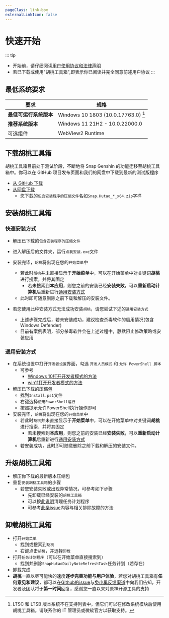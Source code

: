 ```yaml
---
pageClass: link-box
externalLinkIcon: false
---
```

# 快速开始
   
::: tip
- 开始前，请仔细阅读[用户使用协议和法律声明](http://law.cn-emsc.com/)
- 若已下载或使用"胡桃工具箱",即表示你已阅读并完全同意前述用户协议
:::   
   
## 最低系统要求
|要求|规格|
|-|-|
|**最低可运行系统版本**|Windows 10 1803 (10.0.17763.0) [^first]|
|**推荐系统版本**|Windows 11 21H2 - 10.0.22000.0|
|可选组件|WebView2 Runtime|


## 下载胡桃工具箱

胡桃工具箱目前处于测试阶段，不断地将 Snap Genshin 的功能迁移至胡桃工具箱中。你可以在 GitHub 项目发布页面和我们的网盘中下载到最新的测试版程序
- [从 GitHub 下载 ](https://github.com/DGP-Studio/Snap.Hutao/releases/)
- [从网盘下载](https://go.hut.ao/down)
  - 您下载的`包含安装程序的压缩文件`名如`Snap.Hutao_*_x64.zip`字样

## 安装胡桃工具箱

### 快速安装方式
- 解压已下载的`包含安装程序的压缩文件`
- 进入解压后的文件夹，运行`点我安装.exe`文件
- 安装完毕，`胡桃`将出现在您的`开始菜单`中
   - 若此时`胡桃`并未直接显示于**开始菜单**中，可以在开始菜单中对关键词**胡桃**进行搜索，并将其固定
      - 若未搜索到**本应用**，则您之前的安装已经**安装失败**，可以**重新启动计算机**后重新进行[通用安装方式](https://hut.ao/quick-start.html#%E9%80%9A%E7%94%A8%E5%AE%89%E8%A3%85%E6%96%B9%E5%BC%8F)
   - 此时即可随意删除之前下载和解压的安装文件。

- 若您使用此种安装方式无法成功安装`胡桃`，请您尝试下述的`通用安装方式`
   - 上述步骤完成后，若未安装成功，建议检查杀毒软件的启用情况(包含Windows Defender)
   - 目前有案例表明，部分杀毒软件会在上述过程中，静默阻止修改策略或安装应用

### 通用安装方式
- 在系统设置中打开`开发者设置`界面，勾选 `开发人员模式` 和 `允许 PowerShell 脚本`
   - 可参考
      - [Windows 10打开开发者模式的方法](https://jingyan.baidu.com/article/49711c6175e009bb441b7cf3.html)
      - [win11打开开发者模式的方法](https://jingyan.baidu.com/article/0bc808fc2923805ad485b9a4.html)
- 解压已下载的压缩包
   - 找到`Install.ps1`文件
   - 右键选择`使用PowerShell运行`
   - 按照提示允许PowerShell执行操作即可
- 安装完毕，`胡桃`将出现在您的`开始菜单`中
   - 若此时`胡桃`并未直接显示于**开始菜单**中，可以在开始菜单中对关键词**胡桃**进行搜索，并将其固定
      - 若未搜索到**本应用**，则您之前的安装已经**安装失败**，可以**重新启动计算机**后重新进行[通用安装方式](https://hut.ao/quick-start.html#%E9%80%9A%E7%94%A8%E5%AE%89%E8%A3%85%E6%96%B9%E5%BC%8F)
   - 若安装成功，此时即可随意删除之前下载和解压的安装文件。

## 升级胡桃工具箱
- 解压你下载的最新版本压缩包
- 重复`安装胡桃工具箱`的步骤
   - 若您安装失败或出现异常情况，可参考如下步骤
      - 先卸载已经安装的`胡桃工具箱`
      - 可以按[此说明](https://hut.ao/FAQ/most-frequent-questions.html#%E5%BC%B9%E5%87%BA%E9%9C%80%E8%A6%81%E4%BD%BF%E7%94%A8%E6%96%B0%E5%BA%94%E7%94%A8%E7%9A%84%E5%AF%B9%E8%AF%9D%E6%A1%86)清理任务计划程序
      - 可参考[此条issue](https://github.com/DGP-Studio/Snap.Hutao/issues/201)内容与相关排除故障的方法

## 卸载胡桃工具箱
- 打开`开始菜单`
   - 找到或搜索到`胡桃`
   - 右键点击`胡桃`，并选择`卸载`
- 打开`任务计划程序`（可以在开始菜单直接搜索到）
   - 找到并删除`SnapHutaoDailyNoteRefreshTask`任务计划（若存在）
- 卸载完成
- **胡桃**一直以尽可能快的速度**逐步完善功能与用户体验**，若您对胡桃工具箱有**任何意见和建议**，都可以在[Github的issue](https://github.com/DGP-Studio/Snap.Hutao/issues/new/choose)与[兔小巢反馈渠道](https://support.qq.com/product/451231)中向我们告知，开发者及团队将于**第一时间**回复，感谢您一直以来对原神开源工具的支持

   
[^first]: LTSC 和 LTSB 版本系统不在支持列表中，但它们可以在修改系统模块后使用胡桃工具箱。请联系你的 IT 管理员或微软官方以获取支持。
